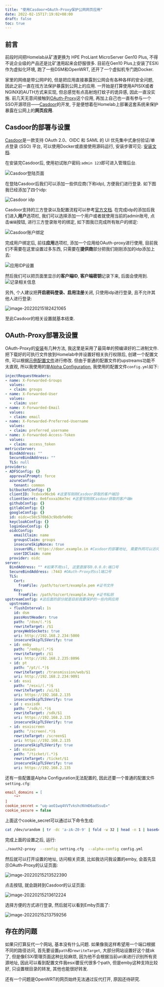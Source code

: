 ```yaml
---
title: "使用Casdoor+OAuth-Proxy保护公网网页应用"
date: 2022-02-15T17:19:02+08:00
draft: false
toc: true
---
```


## 前言

前段时间把Homelab从矿渣更换为 HPE ProLiant MicroServer Gen10 Plus, 不得不说企业级的产品还是比矿渣用起来会舒服很多. 目前在Gen10 Plus上安装了ESXi作为虚拟化环境, 跑了一些DSM和OpenWRT, 还开了一个虚拟机专门跑Docker.

家里的网络是带公网IP的, 但是把应用直接暴露到公网会有各种各样的安全问题, 因此之前一直在找方法保护暴露到公网上的应用. 一开始是打算使用APISIX或者NGINX的AUTH方式来实现, 但总感觉有点高射炮打蚊子的诡异感, 因此一直没实施. 前几天无意间接触到[OAuth-Proxy](https://github.com/oauth2-proxy/oauth2-proxy)这个应用, 再加上自己也一直有参与一个SSO开源项目——[Casdoor](https://casdoor.org/)的开发, 于是便想着在Homelab上部署这套系统来保护暴露在公网上的**网页应用**.



## Casdoor的部署与设置

[Casdoor](https://casdoor.org/)是一款支持 OAuth 2.0、OIDC 和 SAML 的 UI 优先集中式身份验证/单点登录 (SSO) 平台, 可以使用Docker或直接使用源码运行, 安装步骤可见: [安装文档](https://casdoor.org/docs/basic/server-installation/). 

在安装完Casdoor后, 使用初试账户密码:`admin 123`即可进入管理后台.

![Casdoor登陆页面](https://vip1.loli.io/2022/02/15/jUbBh97QTnCWPAE.png)

在登陆Casdoor后我们可以添加一些供应商(下称idp), 方便我们进行登录. 如下图我已经添加了四个idp:

![Casdoor idp](https://vip2.loli.io/2022/02/15/RhTcLeyXrH2UuC3.png)

Casdoor支持的三方登录以及配置流程可以参考[官方文档](https://casdoor.org/docs/provider/overview). 在完成idp的添加后我们进入**用户**选项栏, 我们可以选择添加一个用户或者就使用当前的admin账号, 点击`编辑`按钮, 进行三方登录账号的绑定, 如下图我已完成所有账户的绑定:

![Casdoor账户绑定](https://vip1.loli.io/2022/02/15/ZyKEfMoXD1Yr8vi.png)

完成用户绑定后, 前往**应用**选项栏, 添加一个应用给OAuth-proxy进行使用, 目前我们不需要在这里设置过多东西, 只需要在**提供商**部分把我们刚刚添加的idp添加上去:

![应用IDP设置](https://vip2.loli.io/2022/02/15/USmEX9onqgu5jVx.png)

然后我们可以把页面里显示的**客户端ID**, **客户端密钥**记录下来, 后面会使用到.![记录相关信息](https://vip2.loli.io/2022/02/15/KOjM3Dd9aVXZuzH.png)

另外, 个人建议把**开启密码登录、启用注册**关闭, 只使用idp进行登录, 且不允许其他人进行登录:

![image-20220215182421065](https://vip1.loli.io/2022/02/15/3ikMcKNT9bVlnC4.png)

至此Casdoor的相关设置就基本结束.



## OAuth-Proxy部署及设置

OAuth-Proxy的[安装](https://oauth2-proxy.github.io/oauth2-proxy/docs/)有几种方法, 我这里是采用了最简单的预编译好的二进制文件. 把下载好的可执行文件放到Homelab中并设置好相关执行权限后, 创建一个配置文件, 可以根据[示例配置文件](https://github.com/oauth2-proxy/oauth2-proxy/blob/master/contrib/oauth2-proxy.cfg.example)进行修改. 但由于普通的配置文件的upstreams功能不太直观, 所以我使用的是[Alpha Configuration](https://oauth2-proxy.github.io/oauth2-proxy/docs/configuration/alpha-config), 我使用的配置文件`config.yml`如下:

```yaml
injectRequestHeaders:
- name: X-Forwarded-Groups
  values:
  - claim: groups
- name: X-Forwarded-User
  values:
  - claim: user
- name: X-Forwarded-Email
  values:
  - claim: email
- name: X-Forwarded-Preferred-Username
  values:
  - claim: preferred_username 
- name: X-Forwarded-Access-Token
  values:
  - claim: access_token
metricsServer:
  BindAddress: ""
  SecureBindAddress: ""
  TLS: null
providers:
- ADFSConfig: {}
  approvalPrompt: force
  azureConfig:
    tenant: common
  bitbucketConfig: {}
  clientID: 7cdxxx96cb6 #这里写刚刚Casdoor获取的客户端ID
  clientSecret: 0e6fxxxa36e7ec #这里写刚刚Casdoor获取的客户端m
  githubConfig: {}
  gitlabConfig: {}
  googleConfig: {}
  id: oidc=c58c570b63c9bdbfe00c
  keycloakConfig: {}
  loginGovConfig: {}
  oidcConfig:
    emailClaim: name
    groupsClaim: groups
    insecureSkipNonce: true
    issuerURL: https://door.example.in #Casdoor的部署地址, 需要外网可以访问
    userIDClaim: name
  provider: oidc
server:
  BindAddress: "" #如果不用ssl, 这里直接写0.0.0.0:端口号
  SecureBindAddress: :7443 #OAuth-Proxy的ssl端口号
  TLS:
    Cert:
      fromFile: /path/to/cert/example.pem #证书文件
    Key:
      fromFile: /path/to/cert/example.key #证书私钥
upstreamConfig: #这后面的部分就是目前我要保护的一些内网应用
  upstreams:
  - flushInterval: 1s
    id: dsm
    passHostHeader: true
    path: ^/dsm/(.*)$
    rewriteTarget: /$1
    proxyWebSockets: true
    uri: http://192.168.2.234:5000
    insecureSkipTLSVerify: true
  - id: emby
    path: ^/emby/(.*)$
    rewriteTarget: /$1
    uri: http://192.168.2.235:8096
  - id: pt
    path: ^/pt/(.*)$
    rewriteTarget: /transmission/web/$1
    uri: http://192.168.2.234:9091
  - id: esxi
    path: ^/esxi/(.*)$
    rewriteTarget: /ui/$1
    uri: https://192.168.2.135
    insecureSkipTLSVerify: true
  - id : esxisdk
    path: ^/sdk/(.*)$
    rewriteTarget: /sdk/$1
    uri: https://192.168.2.135
    insecureSkipTLSVerify: true
  - id: esxiscreen
    path: ^/screen(.*)$
    rewriteTarget: /screen$1
    uri: https://192.168.2.135
    insecureSkipTLSVerify: true
  - id: esxiws
    path: ^/ticket/(.*)$
    rewriteTarget: /ticket/$1
    insecureSkipTLSVerify: true
    uri: https://192.168.2.135

```

还有一些配置是Alpha Configuration无法配置的, 因此还要一个普通的配置文件`setting.cfg`:

```ini
email_domains = [
    "*"
]
cookie_secret = "uq-aoO1wq4VVTvkshcNVmD6adSsuE="
cookie_secure = false
```

上面这个cookie_secret可以通过以下命令生成:

```bash
cat /dev/urandom | tr -dc 'a-zA-Z0-9' | fold -w 32 | head -n 1 | base64
```

完成上面的设置之后, 运行:

```bash
./oauth2-proxy  --config setting.cfg  --alpha-config config.yml
```

然后就可以打开设置的地址, 访问相关资源, 比如我访问我设置的emby, 会首先显示OAuth-Proxy的认证页面:

![image-20220215213522390](https://vip2.loli.io/2022/02/15/asIGT7PgptNkd3Z.png)

点击按钮, 就会跳转到Casdoor的认证页面:

![image-20220215213612224](https://vip2.loli.io/2022/02/15/weRHc7dVaGT8Lg2.png)

选择方便的方式进行登录, 然后就可以看到Emby页面了:

![image-20220215213759256](https://vip2.loli.io/2022/02/15/8crsTlVt2HM5bQm.png)



## 存在的问题

如果只打算反代一个网站, 基本没有什么问题. 如果像我这样希望用一个端口根据不同的路径访问, 首先要设置`path`和`rewriteTarget`, 大部分网站设置好这个就ok了, 但是像ESXi管理页面这种比较麻烦, 因为他不会根据当前uri来进行识别所有资源地址, 因此可以看到配置文件我esxi要反代很多个path, 但是emby这种支持比较好, 只设置根目录的转发, 其他也能很好转发.

还有一个问题是OpenWRT的网页始终无法通过反代打开, 原因还待研究.
